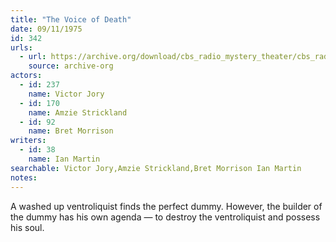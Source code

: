 ```yaml
---
title: "The Voice of Death"
date: 09/11/1975
id: 342
urls: 
  - url: https://archive.org/download/cbs_radio_mystery_theater/cbs_radio_mystery_theater-0301-0350.zip/cbs_radio_mystery_theater-0301-0350%2Fcbsrmt_0342_the_voice_of_death.mp3
    source: archive-org
actors:  
  - id: 237
    name: Victor Jory  
  - id: 170
    name: Amzie Strickland  
  - id: 92
    name: Bret Morrison
writers:  
  - id: 38
    name: Ian Martin
searchable: Victor Jory,Amzie Strickland,Bret Morrison Ian Martin
notes:  
---
```

A washed up ventroliquist finds the perfect dummy. However, the builder of the dummy has his own agenda — to destroy the ventroliquist and possess his soul.